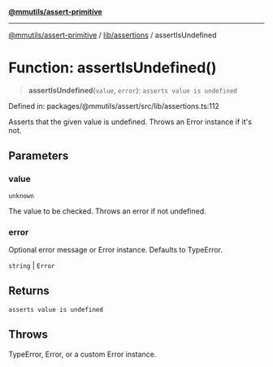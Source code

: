 [**@mmutils/assert-primitive**](../../../README.md)

***

[@mmutils/assert-primitive](../../../modules.md) / [lib/assertions](../README.md) / assertIsUndefined

# Function: assertIsUndefined()

> **assertIsUndefined**(`value`, `error`): `asserts value is undefined`

Defined in: packages/@mmutils/assert/src/lib/assertions.ts:112

Asserts that the given value is undefined. Throws an Error instance if it's
not.

## Parameters

### value

`unknown`

The value to be checked. Throws an error if not undefined.

### error

Optional error message or Error instance. Defaults to TypeError.

`string` | `Error`

## Returns

`asserts value is undefined`

## Throws

TypeError, Error, or a custom Error instance.
